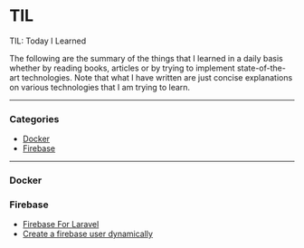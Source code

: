 # TIL
TIL: Today I Learned

The following are the summary of the things that I learned in a daily basis whether by reading books, articles or by trying to implement state-of-the-art technologies. Note that what I have written are just concise explanations on various technologies that I am trying to learn.

---------------------------------------------------------------------

### Categories
 - [Docker](#docker)
 - [Firebase](#firebase)

----------------------------------------------------------------------

### Docker

### Firebase
 - [Firebase For Laravel](firebase/firebase-for-laravel.md)
 - [Create a firebase user dynamically](firebase/create-user.md)